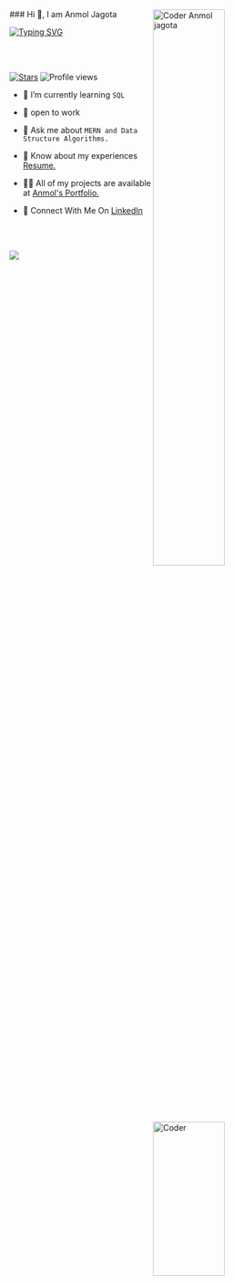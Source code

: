  <img width=50% align=right  title="Coder Anmol" alt="Coder Anmol jagota" src="https://capsule-render.vercel.app/api?type=waving&color=gradient&customColorList=6,11,20&height=150&section=header&text=🔰&fontSize=40&fontColor=fff&animation=twinkling&fontAlignY=32"/>
<!-- 
![Blue Isometric Line Digital Marketing LinkedIn Banner](https://user-images.githubusercontent.com/105943862/200484450-6bc2f1be-6e5a-4e91-a6d8-c45a18949f5a.png)
 -->
 ### Hi 👋, I am Anmol Jagota
<p>
<a href="https://git.io/typing-svg"><img src="https://readme-typing-svg.demolab.com?font=Fira+Code&size=24&duration=4000&pause=1000&color=F70000&background=FFFFFF00&width=700&height=51&lines=Full+Stack+Web+Developer;Rising+MERN+Stack+Developer" alt="Typing SVG" /></a>
</p>

<!-- <img src="https://i.pinimg.com/originals/fa/7b/4b/fa7b4bdc3b2f73e749e5c2c646d4ae13.gif" alt="CoderAnmo" width = "100%" height= "400">  -->

<!-- --------------------------------------------------------------    Intoduction  ---------------------------------------------------------------------------- -->

<div>

 <img src="https://topdevs.org/images/site/services/webdev/hero-bg.svg" alt="Coder" width = "50%" height= "270" align = "right"> 
 
</br> </br>
<!-- [![Followers](https://img.shields.io/github/followers/abhishek-0713)](#) -->
 [![Stars](https://img.shields.io/github/stars/Anmoljagota?label=Profile%20Stars&logo=Profile%20stars&logoColor=b)](#) 
![Profile views](https://gpvc.arturio.dev/Anmoljagota)
- 🌱 I’m currently learning `SQL`

- 💞️ open to work

- 💬 Ask me about `MERN and Data Structure Algorithms.`

- 📄 Know about my experiences <a href="https://drive.google.com/file/d/1kA1oY4bEvoqC4nOutLiu8ccdY1avCsxj/view?usp=sharing">Resume.</a>

- 👨‍💻 All of my projects are available at <a href="https://anmoljagota.github.io/">Anmol's Portfolio.</a>

- 📮 Connect With Me On <a href="https://www.linkedin.com/in/anmol-75084-jagota/">LinkedIn</a>


</div>

</br> </br>
 
 <!-- -------------------------------------------------------------   Thoughts  ------------------------------------------------------------------------- -->

![](https://quotes-github-readme.vercel.app/api?type=horizontal&theme=react-dark) 

